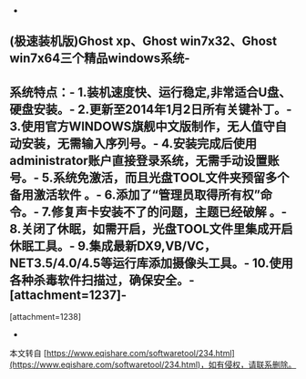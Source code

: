 -
(极速装机版)Ghost xp、Ghost win7x32、Ghost win7x64三个精品windows系统-
-
系统特点：-
1.装机速度快、运行稳定,非常适合U盘、硬盘安装。-
2.更新至2014年1月2日所有关键补丁。-
3.使用官方WINDOWS旗舰中文版制作，无人值守自动安装，无需输入序列号。-
4.安装完成后使用administrator账户直接登录系统，无需手动设置账号。-
5.系统免激活，而且光盘TOOL文件夹预留多个备用激活软件 。-
6.添加了“管理员取得所有权”命令。-
7.修复声卡安装不了的问题，主题已经破解 。-
8.关闭了休眠，如需开启，光盘TOOL文件里集成开启休眠工具。-
9.集成最新DX9,VB/VC，NET3.5/4.0/4.5等运行库添加摄像头工具。-
10.使用各种杀毒软件扫描过，确保安全。-
\[attachment=1237\]-
-
\[attachment=1238\]

-

本文转自 [https://www.eqishare.com/softwaretool/234.html](https://www.eqishare.com/softwaretool/234.html)，如有侵权，请联系删除。